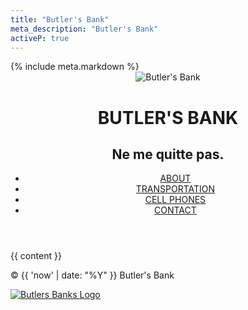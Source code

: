 ```yaml
---
title: "Butler's Bank"
meta_description: "Butler's Bank"
activeP: true
---
```

<!DOCTYPE html>
<html>
  <head>
    <meta charset="utf-8">
    <title>{{ page.title }}</title>
    {% include meta.markdown %}
    <link rel="stylesheet" href="{{ '/assets/css/normalize.css' | relative_url }}">
    <link rel="stylesheet" href="{{ '/assets/css/main.css' | relative_url }}">
    <link rel="stylesheet" href="{{ '/assets/css/responsive.css' | relative_url }}">
    <meta name="viewport" content="width=device-width, initial-scale=1.0">
  </head>
  <body>
    <header style="background:none;border:none;">
      <a href="{{ '/' | relative_url }}" id="logo_home" style="text-decoration:none;">
        <img src="{{ '/assets/images/butlersbank-logo.png' | relative_url }}" alt="Butler's Bank"/>
        <div id="name_home">
          <div id="logo_top"><h1>BUTLER'S BANK</h1></div>
          <h2>Ne me quitte pas.</h2>
        </div>
      </a>
      <div class="clearfix"></div>
      <nav>
        <ul>
          <li><a href="{{ '/about' | relative_url }}" {% if page.activeA %}class="selected"{% endif %}>ABOUT</a></li>
          <li><a href="{{ '/transportation' | relative_url }}" {% if page.activeP %}class="selected"{% endif %}>TRANSPORTATION</a></li>
          <li><a href="{{ '/cell-phones' | relative_url }}" {% if page.activeR %}class="selected"{% endif %}>CELL PHONES</a></li>
          <li><a href="{{ '/contact' | relative_url }}" {% if page.activeC %}class="selected"{% endif %}>CONTACT</a></li>
        </ul>
      </nav>
    </header>
    <div id="wrapper">
      {{ content }}
      <!-- stick footer-->
      <div class="push"></div>
    </div><!--/.wrapper-->
    <footer>
      <p>&copy; {{ 'now' | date: "%Y" }} Butler's Bank</p>
      <a href="{{ '/contact' | relative_url }}"><img src="{{ '/assets/images/butlersbank-logo.png' | relative_url }}" alt="Butlers Banks Logo" class="social-icon"></a>
    </footer>
    <!-- Google tag (gtag.js) -->
    <!-- End Google tag -->
  </body>
</html>
